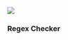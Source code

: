 [![](https://jitpack.io/v/keede7/regex-checker.svg)](https://jitpack.io/#keede7/regex-checker)

### Regex Checker 